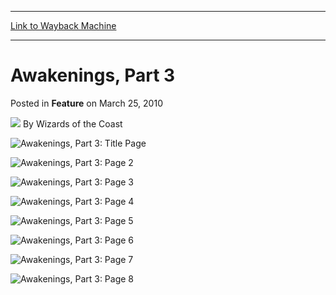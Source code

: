 
---
[Link to Wayback Machine](https://web.archive.org/web/20211206094904/https://magic.wizards.com/en/articles/archive/feature/awakenings-part-3-2010-03-25)

[_metadata_:wayback_url]:- "https://magic.wizards.com/en/articles/archive/feature/awakenings-part-3-2010-03-25"
[_metadata_:wayback_raw_url]:- "https://web.archive.org/web/20211206094904id_/https://magic.wizards.com/en/articles/archive/feature/awakenings-part-3-2010-03-25"
[_metadata_:wayback_capture_timestamp]:- "2021-12-06 09:49:04+00:00"
[_metadata_:generator]:- "Drupal 7 (http://drupal.org)"
---


Awakenings, Part 3
==================



 Posted in **Feature**
 on March 25, 2010 






![](https://media.magic.wizards.com/styles/auth_small/public/images/person/wizards_author.jpg)
By Wizards of the Coast













![Awakenings, Part 3: Title Page](https://media.magic.wizards.com/image_legacy_migration/mtg/images/daily/webcomics/EN_Awakening_Part3_1.jpg)
 




![Awakenings, Part 3: Page 2](https://media.magic.wizards.com/image_legacy_migration/mtg/images/daily/webcomics/EN_Awakening_Part3_2.jpg)
 




![Awakenings, Part 3: Page 3](https://media.magic.wizards.com/image_legacy_migration/mtg/images/daily/webcomics/EN_Awakening_Part3_3.jpg)
 




![Awakenings, Part 3: Page 4](https://media.magic.wizards.com/image_legacy_migration/mtg/images/daily/webcomics/EN_Awakening_Part3_4.jpg)
 




![Awakenings, Part 3: Page 5](https://media.magic.wizards.com/image_legacy_migration/mtg/images/daily/webcomics/EN_Awakening_Part3_5.jpg)
 




![Awakenings, Part 3: Page 6](https://media.magic.wizards.com/image_legacy_migration/mtg/images/daily/webcomics/EN_Awakening_Part3_6.jpg)
 




![Awakenings, Part 3: Page 7](https://media.magic.wizards.com/image_legacy_migration/mtg/images/daily/webcomics/EN_Awakening_Part3_7.jpg)
 




![Awakenings, Part 3: Page 8](https://media.magic.wizards.com/image_legacy_migration/mtg/images/daily/webcomics/EN_Awakening_Part3_8.jpg)
 









